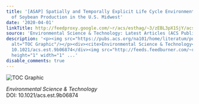 ```yaml
---
title: '[ASAP] Spatially and Temporally Explicit Life Cycle Environmental Impacts
  of Soybean Production in the U.S. Midwest'
date: '2020-04-01'
linkTitle: http://feedproxy.google.com/~r/acs/esthag/~3/zEBL3pX1SjY/acs.est.9b06874
source: 'Environmental Science & Technology: Latest Articles (ACS Publications)'
description: '<p><img src="https://pubs.acs.org/na101/home/literatum/publisher/achs/journals/content/esthag/0/esthag.ahead-of-print/acs.est.9b06874/20200401/images/medium/es9b06874_0007.gif"
  alt="TOC Graphic"/></p><div><cite>Environmental Science & Technology</cite></div><div>DOI:
  10.1021/acs.est.9b06874</div><img src="http://feeds.feedburner.com/~r/acs/esthag/~4/zEBL3pX1SjY"
  height="1" width="1" ...'
disable_comments: true
---
```

<p><img src="https://pubs.acs.org/na101/home/literatum/publisher/achs/journals/content/esthag/0/esthag.ahead-of-print/acs.est.9b06874/20200401/images/medium/es9b06874_0007.gif" alt="TOC Graphic"/></p><div><cite>Environmental Science & Technology</cite></div><div>DOI: 10.1021/acs.est.9b06874</div><img src="http://feeds.feedburner.com/~r/acs/esthag/~4/zEBL3pX1SjY" height="1" width="1" ...